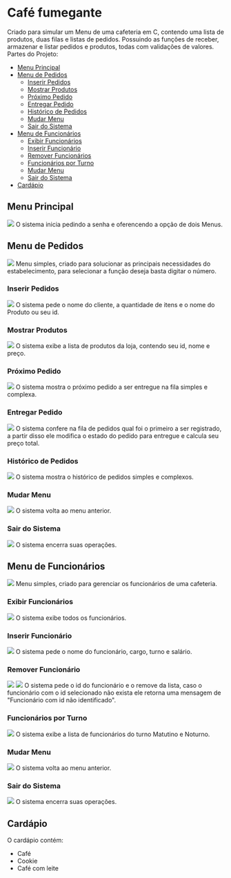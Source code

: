 # Café fumegante
Criado para simular um Menu de uma cafeteria em C, contendo uma lista de produtos, duas filas e listas de pedidos. Possuindo as funções de receber, armazenar e listar pedidos e produtos, todas com validações de valores.
Partes do Projeto:
* [Menu Principal](#menu-principal)
* [Menu de Pedidos](#menu-pedidos)
    * [Inserir Pedidos](#inserir-pedidos)
    * [Mostrar Produtos](#mostrar-produtos)
    * [Próximo Pedido](#próximo-pedido)
    * [Entregar Pedido](#entregar-pedido)
    * [Histórico de Pedidos](#histórico-de-pedidos)
    * [Mudar Menu](#mudar-menu)
    * [Sair do Sistema](#sair-do-sistema)
* [Menu de Funcionários](#menu-de-funcionários)
    * [Exibir Funcionários](#exibir-funcionários)
    * [Inserir Funcionário](#inserir-funcionário)
    * [Remover Funcionários](#remover-funcionário)
    * [Funcionários por Turno](#funcionários-por-turno)
    * [Mudar Menu](#mudar-menu-1)
    * [Sair do Sistema](#sair-do-sistema-1)
* [Cardápio](#cardápio)

## Menu Principal
<img src="menu_principal/menu_principal.png">
O sistema inicia pedindo a senha e oferencendo a opção de dois Menus.

## Menu de Pedidos
<img src="menu_pedidos/menu.png">
Menu simples, criado para solucionar as principais necessidades do estabelecimento, para selecionar a função deseja basta digitar o número.

### Inserir Pedidos
<img src="menu_pedidos/inserir_pedido.png">
O sistema pede o nome do cliente, a quantidade de itens e o nome do Produto ou seu id.

### Mostrar Produtos
<img src="menu_pedidos/mostrar_produtos.png">
O sistema exibe a lista de produtos da loja, contendo seu id, nome e preço.

### Próximo Pedido
<img src="menu_pedidos/proximo_pedido.png">
O sistema mostra o próximo pedido a ser entregue na fila simples e complexa.

### Entregar Pedido
<img src="menu_pedidos/entregar_pedido.png">
O sistema confere na fila de pedidos qual foi o primeiro a ser registrado, a partir disso ele modifica o estado do pedido para entregue e calcula seu preço total.

### Histórico de Pedidos
<img src="menu_pedidos/historico_pedidos.png">
O sistema mostra o histórico de pedidos simples e complexos.

### Mudar Menu
<img src="menu_pedidos/mudar_menu.png">
O sistema volta ao menu anterior.

### Sair do Sistema
<img src="menu_pedidos/desligar_sistema.png">
O sistema encerra suas operações.

## Menu de Funcionários
<img src="menu_funcionarios/menu.png">
Menu simples, criado para gerenciar os funcionários de uma cafeteria.

### Exibir Funcionários
<img src="menu_funcionarios/exibir_funcionarios.png">
O sistema exibe todos os funcionários.

### Inserir Funcionário
<img src="menu_funcionarios/inserir_funcionario.png">
O sistema pede o nome do funcionário, cargo, turno e salário.

### Remover Funcionário
<img src="menu_funcionarios/remover_funcionario.png">
<img src="menu_funcionarios/remover_funcionario2.png">
O sistema pede o id do funcionário e o remove da lista, caso o funcionário com o id selecionado não exista ele retorna uma mensagem de "Funcionário com id não identificado".

### Funcionários por Turno
<img src="menu_funcionarios/funcionarios_por_turno.png">
O sistema exibe a lista de funcionários do turno Matutino e Noturno.

### Mudar Menu
<img src="menu_funcionarios/mudar_menu.png">
O sistema volta ao menu anterior.

### Sair do Sistema
<img src="menu_funcionarios/sair_sistema.png">
O sistema encerra suas operações.

## Cardápio
O cardápio contém:
* Café
* Cookie
* Café com leite
